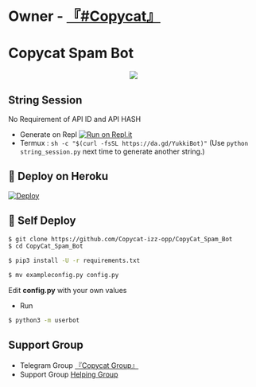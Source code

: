 # Owner  - [『#Copycat』](https://t.me/My_Love_Coming_Near)

# Copycat Spam Bot

<p align="center">
  <img src="https://telegra.ph/file/5bb2ae9514d561c440879.jpg">
</p>


## String Session
No Requirement of API ID and API HASH

   - Generate on Repl [![Run on Repl.it](https://repl.it/badge/github/YukkiBot/YukkiSpamBot)](https://replit.com/@YukkiBot/YukkiSpamBot)
   - Termux : `sh -c "$(curl -fsSL https://da.gd/YukkiBot)"` (Use `python string_session.py` next time to generate another string.)

## 🚀 Deploy on Heroku 
[![Deploy](https://telegra.ph/file/14681cf1b19e52c18d75d.jpg)](https://dashboard.heroku.com/new?template=https://github.com/Copycat-izz-opp/Copycat_Spam_Userbot)

## 🚀 Self Deploy
```sh
$ git clone https://github.com/Copycat-izz-opp/CopyCat_Spam_Bot
$ cd CopyCat_Spam_Bot

$ pip3 install -U -r requirements.txt

$ mv exampleconfig.py config.py
```
Edit **config.py** with your own values

   - Run
```sh
$ python3 -m userbot

```  
## Support Group
  - Telegram Group [『Copycat Group』 ](https://t.me/Lovers_Match)
   - Support Group [ Helping Group ](https://t.me/Copycat_Spam_Bot)
   

